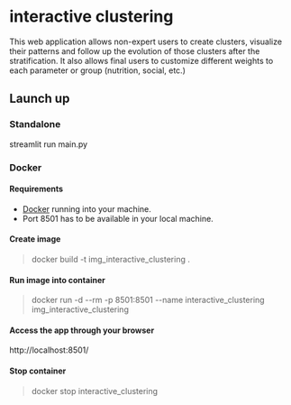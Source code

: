 # interactive clustering

This web application allows non-expert users to create clusters, visualize their patterns and follow up the 
evolution of those clusters after the stratification.
It also allows final users to customize different weights to each parameter or group (nutrition, social, etc.)

## Launch up

### Standalone

streamlit run main.py


### Docker


#### Requirements
* [Docker](https://www.docker.com/get-started) running into your machine.
* Port 8501 has to be available in your local machine.

#### Create image
> docker build -t img_interactive_clustering .

#### Run image into container
> docker run -d --rm -p 8501:8501 --name interactive_clustering img_interactive_clustering

#### Access the app through your browser
http://localhost:8501/

#### Stop container
> docker stop interactive_clustering

